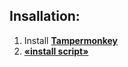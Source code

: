 ## Insallation:

1. Install **[Tampermonkey](https://www.tampermonkey.net/)**
2. **[«install script»](https://raw.githubusercontent.com/Nadelopo/YT-video-time-management/main/dist/yt-video-time-management.user.js)**
